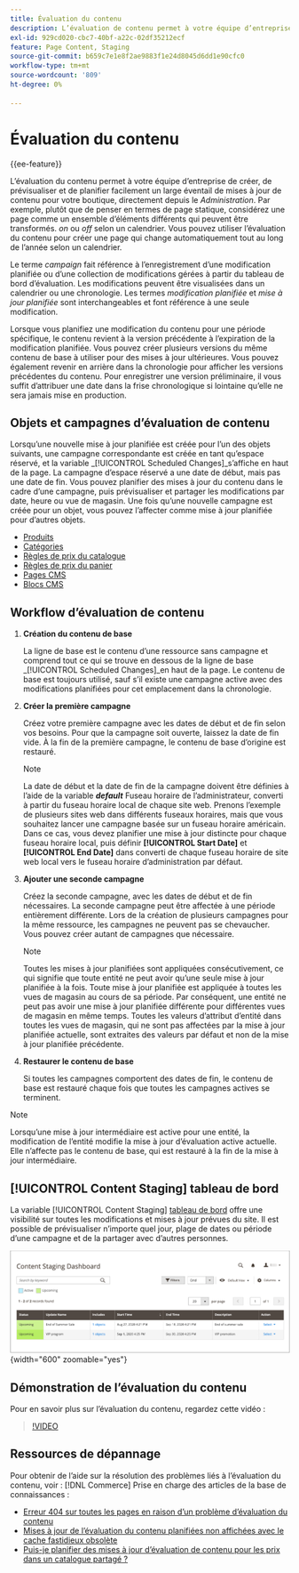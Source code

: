 ```yaml
---
title: Évaluation du contenu
description: L’évaluation de contenu permet à votre équipe d’entreprise de créer, de prévisualiser et de planifier facilement toute une gamme de mises à jour de contenu pour votre boutique, directement depuis l’administrateur.
exl-id: 929cd020-cbc7-40bf-a22c-02df35212ecf
feature: Page Content, Staging
source-git-commit: b659c7e1e8f2ae9883f1e24d8045d6dd1e90cfc0
workflow-type: tm+mt
source-wordcount: '809'
ht-degree: 0%

---
```


# Évaluation du contenu

{{ee-feature}}

L’évaluation du contenu permet à votre équipe d’entreprise de créer, de prévisualiser et de planifier facilement un large éventail de mises à jour de contenu pour votre boutique, directement depuis le _Administration_. Par exemple, plutôt que de penser en termes de page statique, considérez une page comme un ensemble d’éléments différents qui peuvent être transformés. _on_ ou _off_ selon un calendrier. Vous pouvez utiliser l’évaluation du contenu pour créer une page qui change automatiquement tout au long de l’année selon un calendrier.

Le terme _campaign_ fait référence à l’enregistrement d’une modification planifiée ou d’une collection de modifications gérées à partir du tableau de bord d’évaluation. Les modifications peuvent être visualisées dans un calendrier ou une chronologie. Les termes _modification planifiée_ et _mise à jour planifiée_ sont interchangeables et font référence à une seule modification.

Lorsque vous planifiez une modification du contenu pour une période spécifique, le contenu revient à la version précédente à l’expiration de la modification planifiée. Vous pouvez créer plusieurs versions du même contenu de base à utiliser pour des mises à jour ultérieures. Vous pouvez également revenir en arrière dans la chronologie pour afficher les versions précédentes du contenu. Pour enregistrer une version préliminaire, il vous suffit d’attribuer une date dans la frise chronologique si lointaine qu’elle ne sera jamais mise en production.

## Objets et campagnes d’évaluation de contenu

Lorsqu’une nouvelle mise à jour planifiée est créée pour l’un des objets suivants, une campagne correspondante est créée en tant qu’espace réservé, et la variable _[!UICONTROL Scheduled Changes]_s’affiche en haut de la page. La campagne d’espace réservé a une date de début, mais pas une date de fin. Vous pouvez planifier des mises à jour du contenu dans le cadre d’une campagne, puis prévisualiser et partager les modifications par date, heure ou vue de magasin. Une fois qu’une nouvelle campagne est créée pour un objet, vous pouvez l’affecter comme mise à jour planifiée pour d’autres objets.

- [Produits](../catalog/product-scheduled-changes.md)
- [Catégories](../catalog/category-scheduled-changes.md)
- [Règles de prix du catalogue](../merchandising-promotions/price-rule-catalog-scheduled-changes.md)
- [Règles de prix du panier](../merchandising-promotions/price-rule-cart-scheduled-changes.md)
- [Pages CMS](pages-workspace.md#scheduled-changes)
- [Blocs CMS](blocks.md)

## Workflow d’évaluation de contenu

1. **Création du contenu de base**

   La ligne de base est le contenu d’une ressource sans campagne et comprend tout ce qui se trouve en dessous de la ligne de base _[!UICONTROL Scheduled Changes]_en haut de la page. Le contenu de base est toujours utilisé, sauf s’il existe une campagne active avec des modifications planifiées pour cet emplacement dans la chronologie.

1. **Créer la première campagne**

   Créez votre première campagne avec les dates de début et de fin selon vos besoins. Pour que la campagne soit ouverte, laissez la date de fin vide. À la fin de la première campagne, le contenu de base d’origine est restauré.

   >[!NOTE]
   >
   >La date de début et la date de fin de la campagne doivent être définies à l’aide de la variable **_default_** Fuseau horaire de l’administrateur, converti à partir du fuseau horaire local de chaque site web. Prenons l’exemple de plusieurs sites web dans différents fuseaux horaires, mais que vous souhaitez lancer une campagne basée sur un fuseau horaire américain. Dans ce cas, vous devez planifier une mise à jour distincte pour chaque fuseau horaire local, puis définir **[!UICONTROL Start Date]** et **[!UICONTROL End Date]** dans converti de chaque fuseau horaire de site web local vers le fuseau horaire d’administration par défaut.

1. **Ajouter une seconde campagne**

   Créez la seconde campagne, avec les dates de début et de fin nécessaires. La seconde campagne peut être affectée à une période entièrement différente. Lors de la création de plusieurs campagnes pour la même ressource, les campagnes ne peuvent pas se chevaucher. Vous pouvez créer autant de campagnes que nécessaire.

   >[!NOTE]
   >
   >Toutes les mises à jour planifiées sont appliquées consécutivement, ce qui signifie que toute entité ne peut avoir qu’une seule mise à jour planifiée à la fois. Toute mise à jour planifiée est appliquée à toutes les vues de magasin au cours de sa période. Par conséquent, une entité ne peut pas avoir une mise à jour planifiée différente pour différentes vues de magasin en même temps. Toutes les valeurs d’attribut d’entité dans toutes les vues de magasin, qui ne sont pas affectées par la mise à jour planifiée actuelle, sont extraites des valeurs par défaut et non de la mise à jour planifiée précédente.

1. **Restaurer le contenu de base**

   Si toutes les campagnes comportent des dates de fin, le contenu de base est restauré chaque fois que toutes les campagnes actives se terminent.

>[!NOTE]
>
>Lorsqu’une mise à jour intermédiaire est active pour une entité, la modification de l’entité modifie la mise à jour d’évaluation active actuelle. Elle n’affecte pas le contenu de base, qui est restauré à la fin de la mise à jour intermédiaire.

## [!UICONTROL Content Staging] tableau de bord

La variable [!UICONTROL Content Staging] [tableau de bord](content-staging-dashboard.md) offre une visibilité sur toutes les modifications et mises à jour prévues du site. Il est possible de prévisualiser n’importe quel jour, plage de dates ou période d’une campagne et de la partager avec d’autres personnes.

![Tableau de bord intermédiaire](./assets/content-staging-dashboard-grid.png){width="600" zoomable="yes"}

## Démonstration de l’évaluation du contenu

Pour en savoir plus sur l’évaluation du contenu, regardez cette vidéo :

>[!VIDEO](https://video.tv.adobe.com/v/343784?quality=12)

## Ressources de dépannage

Pour obtenir de l’aide sur la résolution des problèmes liés à l’évaluation du contenu, voir : [!DNL Commerce] Prise en charge des articles de la base de connaissances :

- [Erreur 404 sur toutes les pages en raison d’un problème d’évaluation du contenu](https://experienceleague.adobe.com/docs/commerce-knowledge-base/kb/troubleshooting/site-down-or-unresponsive/error-404-on-all-pages-due-to-content-staging-issue.html)
- [Mises à jour de l’évaluation du contenu planifiées non affichées avec le cache fastidieux obsolète](https://experienceleague.adobe.com/docs/commerce-knowledge-base/kb/troubleshooting/miscellaneous/scheduled-content-staging-updates-not-displayed-with-stale-fastly-cache.html)
- [Puis-je planifier des mises à jour d’évaluation de contenu pour les prix dans un catalogue partagé ?](https://experienceleague.adobe.com/docs/commerce-knowledge-base/kb/faq/can-i-schedule-content-staging-updates-for-prices-in-a-shared-catalog.html)
